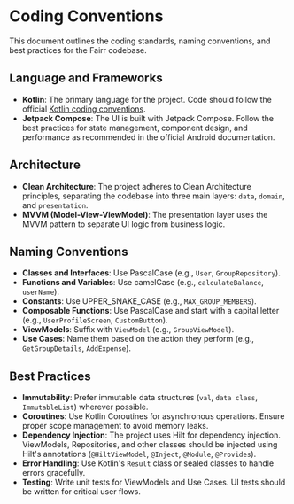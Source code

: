 # Coding Conventions

This document outlines the coding standards, naming conventions, and best practices for the Fairr codebase.

## Language and Frameworks

- **Kotlin**: The primary language for the project. Code should follow the official [Kotlin coding conventions](https://kotlinlang.org/docs/coding-conventions.html).
- **Jetpack Compose**: The UI is built with Jetpack Compose. Follow the best practices for state management, component design, and performance as recommended in the official Android documentation.

## Architecture

- **Clean Architecture**: The project adheres to Clean Architecture principles, separating the codebase into three main layers: `data`, `domain`, and `presentation`.
- **MVVM (Model-View-ViewModel)**: The presentation layer uses the MVVM pattern to separate UI logic from business logic.

## Naming Conventions

- **Classes and Interfaces**: Use PascalCase (e.g., `User`, `GroupRepository`).
- **Functions and Variables**: Use camelCase (e.g., `calculateBalance`, `userName`).
- **Constants**: Use UPPER_SNAKE_CASE (e.g., `MAX_GROUP_MEMBERS`).
- **Composable Functions**: Use PascalCase and start with a capital letter (e.g., `UserProfileScreen`, `CustomButton`).
- **ViewModels**: Suffix with `ViewModel` (e.g., `GroupViewModel`).
- **Use Cases**: Name them based on the action they perform (e.g., `GetGroupDetails`, `AddExpense`).

## Best Practices

- **Immutability**: Prefer immutable data structures (`val`, `data class`, `ImmutableList`) wherever possible.
- **Coroutines**: Use Kotlin Coroutines for asynchronous operations. Ensure proper scope management to avoid memory leaks.
- **Dependency Injection**: The project uses Hilt for dependency injection. ViewModels, Repositories, and other classes should be injected using Hilt's annotations (`@HiltViewModel`, `@Inject`, `@Module`, `@Provides`).
- **Error Handling**: Use Kotlin's `Result` class or sealed classes to handle errors gracefully.
- **Testing**: Write unit tests for ViewModels and Use Cases. UI tests should be written for critical user flows.
